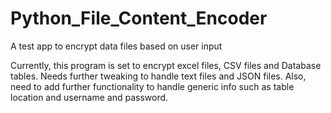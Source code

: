 # Python_File_Content_Encoder
A test app to encrypt data files based on user input

Currently, this program is set to encrypt excel files, CSV files and Database tables.
Needs further tweaking to handle text files and JSON files.
Also, need to add further functionality to handle generic info such as table location and username and password.
